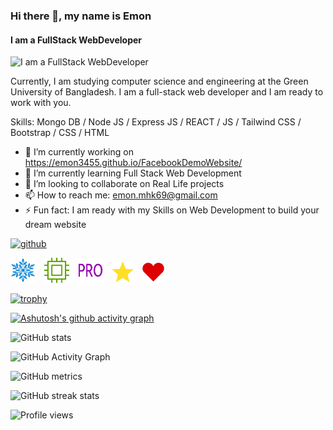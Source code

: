 ### Hi there 👋, my name is Emon
#### I am a FullStack WebDeveloper
![I am a FullStack WebDeveloper](https://scontent.fdac27-2.fna.fbcdn.net/v/t39.30808-6/301417030_1986425748414662_4437542033985868981_n.jpg?_nc_cat=101&ccb=1-7&_nc_sid=174925&_nc_ohc=lGOPz2YlAFYAX-yw-IK&_nc_ht=scontent.fdac27-2.fna&oh=00_AfATORhIxLLo46F3FifyDc0G_gkLAYIgys72Wh4-jk15Lw&oe=63E2DC8B)

Currently, I am studying computer science and engineering at the Green University of Bangladesh. I am a full-stack web developer and I am ready to work with you.

Skills: Mongo DB / Node JS / Express JS / REACT / JS / Tailwind CSS / Bootstrap / CSS / HTML

- 🔭 I’m currently working on https://emon3455.github.io/FacebookDemoWebsite/ 
- 🌱 I’m currently learning Full Stack Web Development 
- 👯 I’m looking to collaborate on Real Life projects 
- 📫 How to reach me: emon.mhk69@gmail.com 
- ⚡ Fun fact: I am ready with my Skills on Web Development to build your dream website 

[<img src='https://cdn.jsdelivr.net/npm/simple-icons@3.0.1/icons/github.svg' alt='github' height='40'>](https://github.com/emon3455)  

<a href='https://archiveprogram.github.com/'><img src='https://raw.githubusercontent.com/acervenky/animated-github-badges/master/assets/acbadge.gif' width='40' height='40'></a> <a href='https://docs.github.com/en/developers'><img src='https://raw.githubusercontent.com/acervenky/animated-github-badges/master/assets/devbadge.gif' width='40' height='40'></a> <a href='https://github.com/pricing'><img src='https://raw.githubusercontent.com/acervenky/animated-github-badges/master/assets/pro.gif' width='40' height='40'></a> <a href='https://stars.github.com/'><img src='https://raw.githubusercontent.com/acervenky/animated-github-badges/master/assets/starbadge.gif' width='35' height='35'></a> <a href='https://docs.github.com/en/github/supporting-the-open-source-community-with-github-sponsors'><img src='https://raw.githubusercontent.com/acervenky/animated-github-badges/master/assets/sponsorbadge.gif' width='35' height='35'></a> 

[![trophy](https://github-profile-trophy.vercel.app/?username=emon3455)](https://github.com/ryo-ma/github-profile-trophy)

[![Ashutosh's github activity graph](https://github-readme-activity-graph.cyclic.app/graph?username=emon3455)](https://github.com/ashutosh00710/github-readme-activity-graph)

![GitHub stats](https://github-readme-stats.vercel.app/api?username=emon3455&show_icons=true&count_private=true)  

![GitHub Activity Graph](https://activity-graph.herokuapp.com/graph?username=emon3455)  

![GitHub metrics](https://metrics.lecoq.io/emon3455)  

![GitHub streak stats](https://streak-stats.demolab.com/?user=emon3455)  

![Profile views](https://gpvc.arturio.dev/emon3455)  
